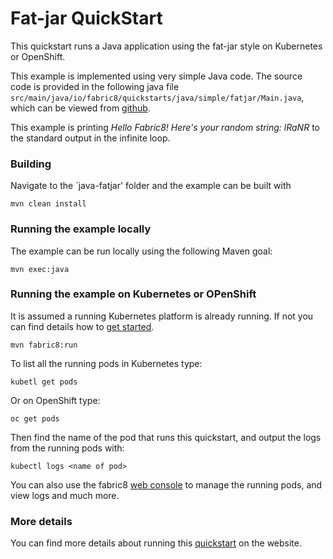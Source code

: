 # Fat-jar QuickStart

This quickstart runs a Java application using the fat-jar style on Kubernetes or OpenShift.

This example is implemented using very simple Java code.
The source code is provided in the following java file `src/main/java/io/fabric8/quickstarts/java/simple/fatjar/Main.java`,
which can be viewed from [github](https://github.com/fabric8io/ipaas-quickstarts/blob/master/quickstart/java/simple-fatjar/src/main/java/io/fabric8/quickstarts/java/simple/fatjar/Main.java).

This example is printing *Hello Fabric8! Here's your random string: lRaNR* to the standard output in the infinite loop.


### Building

Navigate to the `java-fatjar' folder and the example can be built with

    mvn clean install


### Running the example locally

The example can be run locally using the following Maven goal:

    mvn exec:java


### Running the example on Kubernetes or OPenShift

It is assumed a running Kubernetes platform is already running. If not you can find details how to [get started](http://fabric8.io/guide/getStarted/index.html).

    mvn fabric8:run
    
To list all the running pods in Kubernetes type:

    kubetl get pods

Or on OpenShift type:

    oc get pods

Then find the name of the pod that runs this quickstart, and output the logs from the running pods with:

    kubectl logs <name of pod>

You can also use the fabric8 [web console](http://fabric8.io/guide/console.html) to manage the running pods, and view logs and much more.


### More details

You can find more details about running this [quickstart](http://fabric8.io/guide/quickstarts/running.html) on the website.

